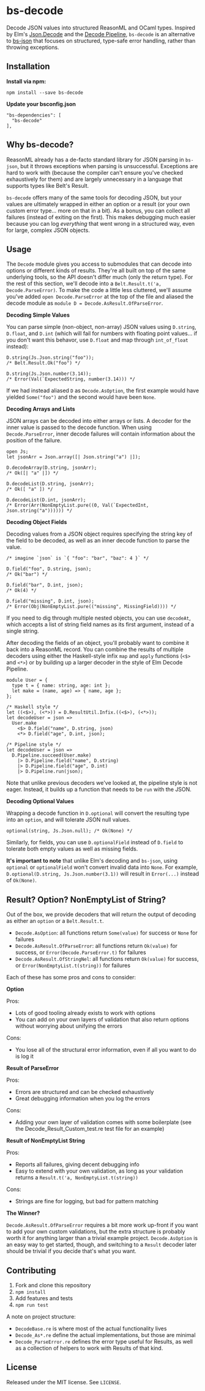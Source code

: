 # bs-decode

Decode JSON values into structured ReasonML and OCaml types. Inspired by Elm's [Json.Decode](https://package.elm-lang.org/packages/elm-lang/core/5.1.1/Json-Decode) and the [Decode Pipeline](https://package.elm-lang.org/packages/NoRedInk/elm-decode-pipeline/3.0.1/Json-Decode-Pipeline), `bs-decode` is an alternative to [bs-json](https://github.com/glennsl/bs-json) that focuses on structured, type-safe error handling, rather than throwing exceptions.

## Installation

**Install via npm:**

`npm install --save bs-decode`

**Update your bsconfig.json**

```
"bs-dependencies": [
  "bs-decode"
],
```

## Why bs-decode?

ReasonML already has a de-facto standard library for JSON parsing in `bs-json`, but it throws exceptions when parsing is unsuccessful. Exceptions are hard to work with (because the compiler can't ensure you've checked exhaustively for them) and are largely unnecessary in a language that supports types like Belt's Result.

`bs-decode` offers many of the same tools for decoding JSON, but your values are ultimately wrapped in either an option or a result (or your own custom error type... more on that in a bit). As a bonus, you can collect all failures (instead of exiting on the first). This makes debugging much easier because you can log _everything_ that went wrong in a structured way, even for large, complex JSON objects.

## Usage

The `Decode` module gives you access to submodules that can decode into options or different kinds of results. They're all built on top of the same underlying tools, so the API doesn't differ much (only the return type). For the rest of this section, we'll decode into a `Belt.Result.t('a, Decode.ParseError)`. To make the code a little less cluttered, we'll assume you've added `open Decode.ParseError` at the top of the file and aliased the decode module as `module D = Decode.AsResult.OfParseError`.

**Decoding Simple Values**

You can parse simple (non-object, non-array) JSON values using `D.string`, `D.float`, and `D.int` (which will fail for numbers with floating point values... if you don't want this behavor, use `D.float` and map through `int_of_float` instead):

```reason
D.string(Js.Json.string("foo"));
/* Belt.Result.Ok("foo") */

D.string(Js.Json.number(3.14));
/* Error(Val(`ExpectedString, number(3.14))) */
```

If we had instead aliased `D` as `Decode.AsOption`, the first example would have yielded `Some("foo")` and the second would have been `None`.

**Decoding Arrays and Lists**

JSON arrays can be decoded into either arrays or lists. A decoder for the inner value is passed to the decode function. When using `Decode.ParseError`, inner decode failures will contain information about the position of the failure.

```reason
open Js;
let jsonArr = Json.array([| Json.string("a") |]);

D.decodeArray(D.string, jsonArr);
/* Ok([| "a" |]) */

D.decodeList(D.string, jsonArr);
/* Ok([ "a" ]) */

D.decodeList(D.int, jsonArr);
/* Error(Arr(NonEmptyList.pure((0, Val(`ExpectedInt, Json.string("a")))))) */
```

**Decoding Object Fields**

Decoding values from a JSON object requires specifying the string key of the field to be decoded, as well as an inner decode function to parse the value.

```reason
/* imagine `json` is `{ "foo": "bar", "baz": 4 }` */

D.field("foo", D.string, json);
/* Ok("bar") */

D.field("bar", D.int, json);
/* Ok(4) */

D.field("missing", D.int, json);
/* Error(Obj(NonEmptyList.pure(("missing", MissingField)))) */
```

If you need to dig through multiple nested objects, you can use `decodeAt`, which accepts a list of string field names as its first argument, instead of a single string.

After decoding the fields of an object, you'll probably want to combine it back into a ReasonML record. You can combine the results of multiple decoders using either the Haskell-style infix `map` and `apply` functions (`<$>` and `<*>`) or by building up a larger decoder in the style of Elm Decode Pipeline.

```reason
module User = {
  type t = { name: string, age: int };
  let make = (name, age) => { name, age };
};

/* Haskell style */
let ((<$>), (<*>)) = D.ResultUtil.Infix.((<$>), (<*>));
let decodeUser = json =>
  User.make
    <$> D.field("name", D.string, json)
    <*> D.field("age", D.int, json);

/* Pipeline style */
let decodeUser = json =>
  D.Pipeline.succeed(User.make)
    |> D.Pipeline.field("name", D.string)
    |> D.Pipeline.field("age", D.int)
    |> D.Pipeline.run(json);
```

Note that unlike previous decoders we've looked at, the pipeline style is not eager. Instead, it builds up a function that needs to be `run` with the JSON.

**Decoding Optional Values**

Wrapping a decode function in `D.optional` will convert the resulting type into an `option`, and will tolerate JSON null values.

```reason
optional(string, Js.Json.null); /* Ok(None) */
```

Similarly, for fields, you can use `D.optionalField` instead of `D.field` to tolerate both empty values as well as missing fields.

**It's important to note** that unlike Elm's decoding and `bs-json`, using `optional` or `optionalField` won't convert invalid data into `None`. For example, `D.optional(D.string, Js.Json.number(3.1))` will result in `Error(...)` instead of `Ok(None)`.

## Result? Option? NonEmptyList of String?

Out of the box, we provide decoders that will return the output of decoding as either an `option` or a `Belt.Result.t`.

  - `Decode.AsOption`: all functions return `Some(value)` for success or `None` for failures
  - `Decode.AsResult.OfParseError`: all functions return `Ok(value)` for success, or `Error(Decode.ParseError.t)` for failures
  - `Decode.AsResult.OfStringNel`: all functions return `Ok(value)` for success, or `Error(NonEmptyList.t(string))` for failures

Each of these has some pros and cons to consider:

**Option**

Pros:

- Lots of good tooling already exists to work with options
- You can add on your own layers of validation that also return options without worrying about unifying the errors

Cons:

- You lose all of the structural error information, even if all you want to do is log it

**Result of ParseError**

Pros:

- Errors are structured and can be checked exhaustively
- Great debugging information when you log the errors

Cons:

- Adding your own layer of validation comes with some boilerplate (see the Decode_Result_Custom_test.re test file for an example)

**Result of NonEmptyList String**

Pros:

- Reports all failures, giving decent debugging info
- Easy to extend with your own validation, as long as your validation returns a `Result.t('a, NonEmptyList.t(string))`

Cons:

- Strings are fine for logging, but bad for pattern matching

**The Winner?**

`Decode.AsResult.OfParseError` requires a bit more work up-front if you want to add your own custom validations, but the extra structure is probably worth it for anything larger than a trivial example project. `Decode.AsOption` is an easy way to get started, though, and switching to a `Result` decoder later should be trivial if you decide that's what you want.

## Contributing

1. Fork and clone this repository
2. `npm install`
3. Add features and tests
4. `npm run test`

A note on project structure:

- `DecodeBase.re` is where most of the actual functionality lives
- `Decode_As*.re` define the actual implementations, but those are minimal
- `Decode_ParseError.re` defines the error type useful for Results, as well as a collection of helpers to work with Results of that kind.

## License

Released under the MIT license. See `LICENSE`.

